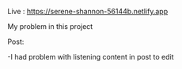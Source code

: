 Live : https://serene-shannon-56144b.netlify.app

My problem in this project 

Post:

-I had problem with listening content in post to edit 
